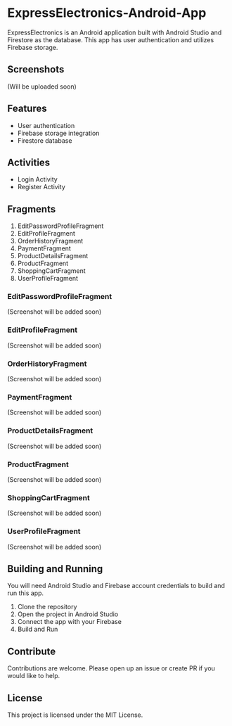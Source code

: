 # ExpressElectronics-Android-App

ExpressElectronics is an Android application built with Android Studio and Firestore as the database. This app has user authentication and utilizes Firebase storage.

## Screenshots

(Will be uploaded soon)

## Features

- User authentication
- Firebase storage integration
- Firestore database

## Activities

- Login Activity
- Register Activity

## Fragments

1. EditPasswordProfileFragment
2. EditProfileFragment
3. OrderHistoryFragment
4. PaymentFragment
5. ProductDetailsFragment
6. ProductFragment
7. ShoppingCartFragment
8. UserProfileFragment

### EditPasswordProfileFragment
(Screenshot will be added soon)

### EditProfileFragment
(Screenshot will be added soon)

### OrderHistoryFragment
(Screenshot will be added soon)

### PaymentFragment
(Screenshot will be added soon)

### ProductDetailsFragment
(Screenshot will be added soon)

### ProductFragment
(Screenshot will be added soon)

### ShoppingCartFragment
(Screenshot will be added soon)

### UserProfileFragment
(Screenshot will be added soon)

## Building and Running

You will need Android Studio and Firebase account credentials to build and run this app.

1. Clone the repository
2. Open the project in Android Studio
3. Connect the app with your Firebase
4. Build and Run

## Contribute

Contributions are welcome. Please open up an issue or create PR if you would like to help.

## License

This project is licensed under the MIT License.
